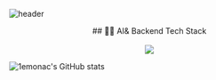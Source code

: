 ![header](https://capsule-render.vercel.app/api?type=venom&color=timeGradient&height=200&section=header&text=I%20am%201emonac&fontSize=00)

<div align="center"> ## 👩‍💻 AI& Backend Tech Stack</div> <br />

<div align="center">
<img src="https://img.shields.io/badge/Python-3776AB?style=flat-square&logo=python&logoColor=white"/>
</div>

![1emonac's GitHub stats](https://github-readme-stats.vercel.app/api?username=anuraghazra&show_icons=true&theme=transparent)
